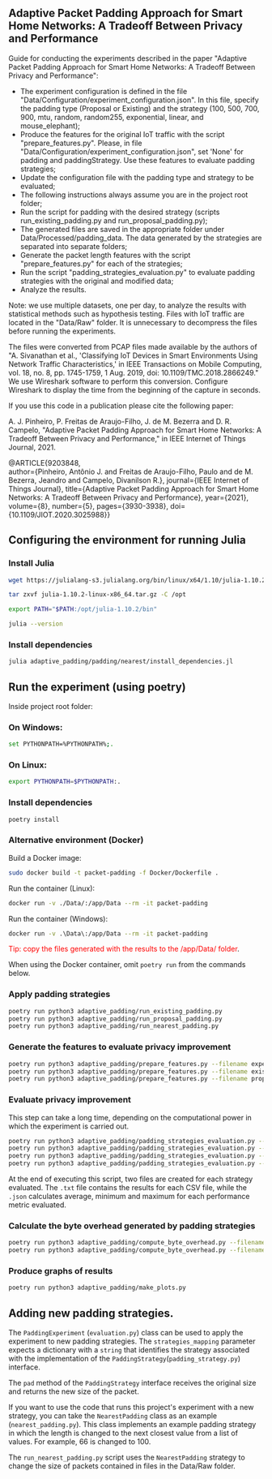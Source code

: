 <h2>Adaptive Packet Padding Approach for Smart Home Networks: A Tradeoff Between Privacy and Performance</h2>
Guide for conducting the experiments described in the paper "Adaptive Packet Padding Approach for Smart Home Networks: A Tradeoff Between Privacy and Performance":

- The experiment configuration is defined in the file "Data/Configuration/experiment_configuration.json". In this file, specify the padding type (Proposal or Existing) and the strategy (100, 500, 700, 900, mtu, random, random255, exponential, linear, and mouse_elephant);
- Produce the features for the original IoT traffic with the script "prepare_features.py". Please, in file "Data/Configuration/experiment_configuration.json", set 'None' for padding and paddingStrategy. Use these features to evaluate padding strategies;
- Update the configuration file with the padding type and strategy to be evaluated;
- The following instructions always assume you are in the project root folder;
- Run the script for padding with the desired strategy (scripts run_existing_padding.py and run_proposal_padding.py);
- The generated files are saved in the appropriate folder under Data/Processed/padding_data. The data generated by the strategies are separated into separate folders;
- Generate the packet length features with the script "prepare_features.py" for each of the strategies;
- Run the script "padding_strategies_evaluation.py" to evaluate padding strategies with the original and modified data;
- Analyze the results.

Note: we use multiple datasets, one per day, to analyze the results with statistical methods such as hypothesis testing. Files with IoT traffic are located in the "Data/Raw" folder. It is unnecessary to decompress the files before running the experiments.  

The files were converted from PCAP files made available by the authors of "A. Sivanathan et al., 'Classifying IoT Devices in Smart Environments Using Network Traffic Characteristics,' in IEEE Transactions on Mobile Computing, vol. 18, no. 8, pp. 1745-1759, 1 Aug. 2019, doi: 10.1109/TMC.2018.2866249." We use Wireshark software to perform this conversion. Configure Wireshark to display the time from the beginning of the capture in seconds.

If you use this code in a publication please cite the following paper:

A. J. Pinheiro, P. Freitas de Araujo-Filho, J. de M. Bezerra and D. R. Campelo, "Adaptive Packet Padding Approach for Smart Home Networks: A Tradeoff Between Privacy and Performance," in IEEE Internet of Things Journal, 2021.

@ARTICLE{9203848,  
author={Pinheiro, Antônio J. and Freitas de Araujo-Filho, Paulo and de M. Bezerra, Jeandro and Campelo, Divanilson R.},  journal={IEEE Internet of Things Journal},  title={Adaptive Packet Padding Approach for Smart Home Networks: A Tradeoff Between Privacy and Performance},  year={2021},  volume={8},  number={5},  pages={3930-3938},  doi={10.1109/JIOT.2020.3025988}}


## Configuring the environment for running Julia

### Install Julia
```sh
wget https://julialang-s3.julialang.org/bin/linux/x64/1.10/julia-1.10.2-linux-x86_64.tar.gz
```
```sh
tar zxvf julia-1.10.2-linux-x86_64.tar.gz -C /opt
```

```sh
export PATH="$PATH:/opt/julia-1.10.2/bin"
```

```sh
julia --version
```

### Install dependencies
```sh
julia adaptive_padding/padding/nearest/install_dependencies.jl 
```

## Run the experiment (using poetry)
Inside project root folder:

### On Windows:
```sh
set PYTHONPATH=%PYTHONPATH%;.
```

### On Linux:
```sh
export PYTHONPATH=$PYTHONPATH:.
```

### Install dependencies
```sh
poetry install
```

### Alternative environment (Docker)
Build a Docker image:
```sh
sudo docker build -t packet-padding -f Docker/Dockerfile .
```

Run the container (Linux):
```sh
docker run -v ./Data/:/app/Data --rm -it packet-padding
```

Run the container (Windows):
```sh
docker run -v .\Data\:/app/Data --rm -it packet-padding
```

<span style="color:red">Tip: copy the files generated with the results to the /app/Data/ folder</span>.

When using the Docker container, omit ```poetry run``` from the commands below.

### Apply padding strategies
```sh
poetry run python3 adaptive_padding/run_existing_padding.py
poetry run python3 adaptive_padding/run_proposal_padding.py
poetry run python3 adaptive_padding/run_nearest_padding.py
```

### Generate the features to evaluate privacy improvement
```sh
poetry run python3 adaptive_padding/prepare_features.py --filename experiment_configuration.json
poetry run python3 adaptive_padding/prepare_features.py --filename existing_experiment_configuration.json
poetry run python3 adaptive_padding/prepare_features.py --filename proposal_experiment_configuration.json
```

### Evaluate privacy improvement
This step can take a long time, depending on the computational power in which the experiment is carried out.
```sh
poetry run python3 adaptive_padding/padding_strategies_evaluation.py --filename existing_experiment_configuration.json --attacker internal
poetry run python3 adaptive_padding/padding_strategies_evaluation.py --filename existing_experiment_configuration.json --attacker external
poetry run python3 adaptive_padding/padding_strategies_evaluation.py --filename proposal_experiment_configuration.json --attacker internal
poetry run python3 adaptive_padding/padding_strategies_evaluation.py --filename proposal_experiment_configuration.json --attacker external
```
At the end of executing this script, two files are created for each strategy evaluated. The ```.txt``` file contains the results for each CSV file, while the ```.json``` calculates average, minimum and maximum for each performance metric evaluated.

### Calculate the byte overhead generated by padding strategies
```sh
poetry run python3 adaptive_padding/compute_byte_overhead.py --filename existing_experiment_configuration.json
poetry run python3 adaptive_padding/compute_byte_overhead.py --filename proposal_experiment_configuration.json
```

### Produce graphs of results
```sh
poetry run python3 adaptive_padding/make_plots.py
```

## Adding new padding strategies.
The ```PaddingExperiment``` (```evaluation.py```) class can be used to apply the experiment to new padding strategies. The ```strategies_mapping``` parameter expects a dictionary with a ```string``` that identifies the strategy associated with the implementation of the ```PaddingStrategy```(```padding_strategy.py```) interface.

The ```pad``` method of the ```PaddingStrategy``` interface receives the original size and returns the new size of the packet.

If you want to use the code that runs this project's experiment with a new strategy, you can take the ```NearestPadding``` class as an example (```nearest_padding.py```). This class implements an example padding strategy in which the length is changed to the next closest value from a list of values. For example, 66 is changed to 100.

The ```run_nearest_padding.py``` script uses the ```NearestPadding``` strategy to change the size of packets contained in files in the Data/Raw folder.
